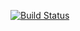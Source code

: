 [![Build Status](https://travis-ci.org/JadeTao/csgo-cli.svg?branch=master)](https://travis-ci.org/JadeTao/csgo-cli)